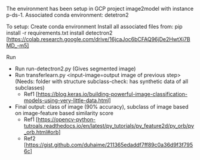 The environment has been setup in GCP project image2model with instance p-ds-1. Associated conda environment: detetron2

To setup:
Create conda environment 
Install all associated files from:
pip install -r requirements.txt
install detectron2 [https://colab.research.google.com/drive/16jcaJoc6bCFAQ96jDe2HwtXj7BMD_-m5]

Run
* Run run-detectron2.py <input-image> <output-image> (Gives segmented image)
* Run transferlearn.py <input-image=output image of previous step> (Needs: folder with structure subclass-check: has synthetic data of all subclasses)
  * Ref1 [https://blog.keras.io/building-powerful-image-classification-models-using-very-little-data.html]
* Final output: class of image (90% accuracy), subclass of image based on image-feature based similarity score 
  * Ref1 [https://opencv-python-tutroals.readthedocs.io/en/latest/py_tutorials/py_feature2d/py_orb/py_orb.html#orb]
  * Ref2 [https://gist.github.com/duhaime/211365edaddf7ff89c0a36d9f3f7956c]
